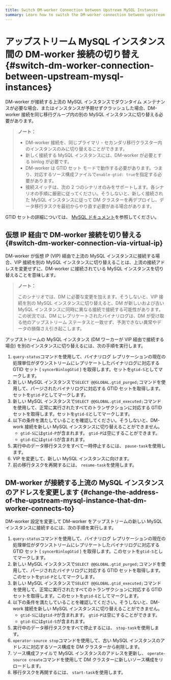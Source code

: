 ```yaml
---
title: Switch DM-worker Connection between Upstream MySQL Instances
summary: Learn how to switch the DM-worker connection between upstream MySQL instances.
---
```


# アップストリーム MySQL インスタンス間の DM-worker 接続の切り替え {#switch-dm-worker-connection-between-upstream-mysql-instances}

DM-worker が接続する上流の MySQL インスタンスでダウンタイム メンテナンスが必要な場合、またはインスタンスが予期せずクラッシュした場合、DM-worker 接続を同じ移行グループ内の別の MySQL インスタンスに切り替える必要があります。

> **ノート：**
>
> -   DM-worker 接続を、同じプライマリ - セカンダリ移行クラスター内のインスタンスのみに切り替えることができます。
> -   新しく接続する MySQL インスタンスには、DM-worker が必要とする binlog が必要です。
> -   DM-worker は GTID セット モードで動作する必要があります。つまり、対応するソース構成ファイルで`enable-gtid: true`を指定する必要があります。
> -   接続スイッチは、次の 2 つのシナリオのみをサポートします。各シナリオの手順に厳密に従ってください。そうしないと、新しく接続された MySQL インスタンスに従って DM クラスターを再デプロイし、データ移行タスクを最初からやり直す必要がある場合があります。

GTID セットの詳細については、 [MySQL ドキュメント](https://dev.mysql.com/doc/refman/5.7/en/replication-gtids-concepts.html#replication-gtids-concepts-gtid-sets)を参照してください。

## 仮想 IP 経由で DM-worker 接続を切り替える {#switch-dm-worker-connection-via-virtual-ip}

DM-worker が仮想 IP (VIP) 経由で上流の MySQL インスタンスに接続する場合、VIP 接続を別の MySQL インスタンスに切り替えることは、上流の接続アドレスを変更せずに、DM-worker に接続されている MySQL インスタンスを切り替えることを意味します。

> **ノート：**
>
> このシナリオでは、DM に必要な変更を加えます。そうしないと、VIP 接続を別の MySQL インスタンスに切り替えると、DM が新しいおよび古い MySQL インスタンスに同時に異なる接続で接続する可能性があります。この状況では、DM にレプリケートされたバイナリログは、DM が受け取る他のアップストリーム ステータスと一致せず、予測できない異常やデータの損傷さえ引き起こします。

アップストリームの MySQL インスタンス (DM ワーカーが VIP 経由で接続する場合) を別のインスタンスに切り替えるには、次の手順を実行します。

1.  `query-status`コマンドを使用して、バイナリログ レプリケーションの現在の処理単位がダウンストリームにレプリケートしたバイナリログに対応する GTID セット ( `syncerBinlogGtid` ) を取得します。セットを`gtid-S`としてマークします。
2.  新しい MySQL インスタンスで`SELECT @@GLOBAL.gtid_purged;`コマンドを使用して、パージされたバイナリログに対応する GTID セットを取得します。セットを`gtid-P`としてマークします。
3.  新しい MySQL インスタンスで`SELECT @@GLOBAL.gtid_executed;`コマンドを使用して、正常に実行されたすべてのトランザクションに対応する GTID セットを取得します。セットを`gtid-E`としてマークします。
4.  以下の条件を満たしていることを確認してください。そうしないと、DM-work 接続を新しい MySQL インスタンスに切り替えることができません。
    -   `gtid-S`には`gtid-P`が含まれます。 `gtid-P`は空にすることができます。
    -   `gtid-E`には`gtid-S`が含まれます。
5.  実行中のデータ移行タスクをすべて一時停止するには、 `pause-task`を使用します。
6.  VIP を変更して、新しい MySQL インスタンスに向けます。
7.  前の移行タスクを再開するには、 `resume-task`を使用します。

## DM-worker が接続する上流の MySQL インスタンスのアドレスを変更します {#change-the-address-of-the-upstream-mysql-instance-that-dm-worker-connects-to}

DM-worker 設定を変更して DM-worker をアップストリームの新しい MySQL インスタンスに接続するには、次の手順を実行します。

1.  `query-status`コマンドを使用して、バイナリログ レプリケーションの現在の処理単位がダウンストリームにレプリケートしたバイナリログに対応する GTID セット ( `syncerBinlogGtid` ) を取得します。このセットを`gtid-S`としてマークします。
2.  新しい MySQL インスタンスで`SELECT @@GLOBAL.gtid_purged;`コマンドを使用して、パージされたバイナリログに対応する GTID セットを取得します。このセットを`gtid-P`としてマークします。
3.  新しい MySQL インスタンスで`SELECT @@GLOBAL.gtid_executed;`コマンドを使用して、正常に実行されたすべてのトランザクションに対応する GTID セットを取得します。このセットを`gtid-E`としてマークします。
4.  以下の条件を満たしていることを確認してください。そうしないと、DM-work 接続を新しい MySQL インスタンスに切り替えることができません。
    -   `gtid-S`には`gtid-P`が含まれます。 `gtid-P`は空にすることができます。
    -   `gtid-E`には`gtid-S`が含まれます。
5.  実行中のデータ移行タスクをすべて停止するには、 `stop-task`を使用します。
6.  `operator-source stop`コマンドを使用して、古い MySQL インスタンスのアドレスに対応するソース構成を DM クラスターから削除します。
7.  ソース構成ファイルで MySQL インスタンスのアドレスを更新し、 `operate-source create`コマンドを使用して DM クラスターに新しいソース構成をリロードします。
8.  移行タスクを再開するには、 `start-task`を使用します。
